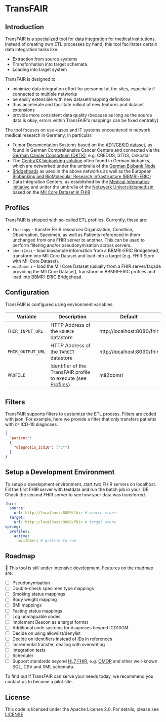 # TransFAIR

## Introduction

TransFAIR is a specialized tool for data integration for medical institutions. Instead of creating own ETL processes by hand, this tool facilitates certain data integration tasks like:

- **E**xtraction from source systems
- **T**ransformation into target schemata
- **L**oading into target system

TransFAIR is designed to

- minimize data integration effort for personnel at the sites, especially if connected to multiple networks
- be easily extensible with new dataset/mapping definitions
- thus accelerate and facilitate rollout of new features and dataset extensions
- provide more consistent data quality (because as long as the source data is okay, errors within TransFAIR's mappings can be fixed centrally)

The tool focuses on use-cases and IT systems encountered in network medical research in Germany, in particular:

- Tumor Documentation Systems based on the [ADT/GEKID dataset](https://www.gekid.de/adt-gekid-basisdatensatz), as found in German Comprehensive Cancer Centers and connected via the [German Cancer Consortium (DKTK)](https://dktk.dkfz.de/en/clinical-platform), e.g. CREDOS, GTDS, Onkostar
- The [CentraXX biobanking solution](https://www.kairos.de/produkte/centraxx-bio/) often found in German biobanks, which are networked under the umbrella of the [German Biobank Node](https://www.bbmri.de)
- [Bridgeheads](https://github.com/samply/bridgehead) as used in the above networks as well as the European [Biobanking and BioMolecular Research Infrastructure (BBMRI-ERIC)](https://bbmri-eric.eu)
- Data Integration Centers, as established by the [Medical Informatics Initiative](https://www.medizininformatik-initiative.de) and under the umbrella of the [Netzwerk Universitätsmedizin](https://www.netzwerk-universitaetsmedizin.de), based on the [MII Core Dataset in FHIR](https://simplifier.net/organization/koordinationsstellemii)

## Profiles

TransFAIR is shipped with so-called ETL profiles. Currently, these are:

- `fhircopy` - transfer FHIR resources Organization, Condition, Observation, Specimen, as well as Patients referenced in them unchanged from one FHIR server to another. This can be used to perform filtering and/or pseudonymisation across servers.
- `bbmri2mii` - load biosample information from a BBMRI-ERIC Bridgehead, transform into MII Core Dataset and load into a target (e.g. FHIR Store with MII Core Dataset).
- `mii2bbmri` - load the MII Core Dataset (usually from a FHIR server/façade providing the MII Core Dataset), transform in BBMRI-ERIC profiles and load into BBMRI-ERIC Bridgehead.

## Configuration

TransFAIR is configured using environment variables:

| Variable                                  | Description                                                                                                   | Default                                                            |
|-------------------------------------------|---------------------------------------------------------------------------------------------------------------|--------------------------------------------------------------------|
| `FHIR_INPUT_URL`                          | HTTP Address of the `SOURCE` datastore                                                                        | http://localhost:8080/fhir                                                         |
| `FHIR_OUTPUT_URL`                         | HTTP Address of the `TARGET` datastore                                                                        | http://localhost:8090/fhir                                                         |                                                                                         |                                                                    |
| `PROFILE`                                 | Identifier of the TransFAIR profile to execute (see [Profiles](#profiles))                                    | mii2bbmri                                                         |                                                       |                              |

## Filters

TransFAIR supports filters to customize the ETL process. Filters are coded with json. For example, here we provide a filter that only transfers patients with `C*` ICD-10 diagnoses.

```json
{
  "patient":
  {
    "diagnosis_icd10": ["C*"]
  }
}
```

## Setup a Development Environment

To setup a development environment, start two FHIR servers on localhost. Fill the first FHIR server with testdata and run the batch job in your IDE. Check the second FHIR server to see how your data was transferred.

```yml
fhir:
  source:
    url: http://localhost:8080/fhir # source store
  target:
    url: http://localhost:8090/fhir # target store
spring:
  profiles:
    active:
      mii2bbmri # profile to run
```

## Roadmap

:construction: This tool is still under intensive development. Features on the roadmap are:

- [ ] Pseudonymisation
- [ ] Double-check specimen type mappings 
- [ ] Smoking status mappings
- [ ] Body weight mapping
- [ ] BMI mappings
- [ ] Fasting status mappings
- [ ] Log unmappable codes
- [ ] Implement Beacon as a target format
- [ ] Additional code systems for diagnoses beyond ICD10GM
- [ ] Decide on using allowlist/denylist
- [ ] Decide on identifiers instead of IDs in references
- [ ] Incremental transfer, dealing with overwriting
- [ ] Integration tests
- [ ] Scheduler
- [ ] Support standards beyond [HL7 FHIR](https://hl7.org/fhir/), e.g. [OMOP](https://www.ohdsi.org/data-standardization/) and other well-known SQL, CSV and XML schemata.

To find out if TransFAIR can serve your needs today, we recommend you contact us to become a pilot site.

## License

This code is licensed under the Apache License 2.0. For details, please see [LICENSE](./LICENSE)

